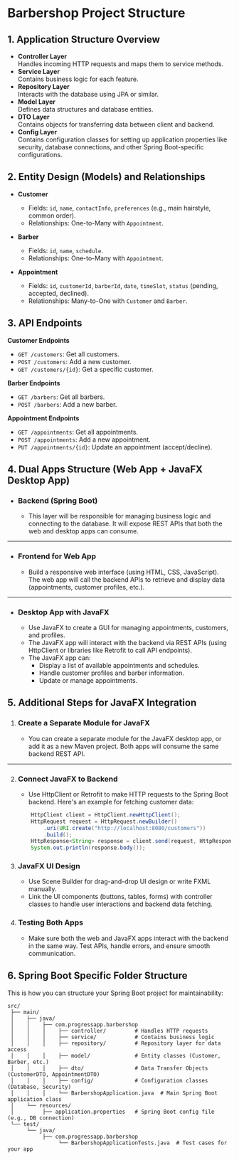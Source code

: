 # Barbershop Project Structure

## 1. Application Structure Overview

- **Controller Layer**  
  Handles incoming HTTP requests and maps them to service methods.
- **Service Layer**  
  Contains business logic for each feature.
- **Repository Layer**  
  Interacts with the database using JPA or similar.
- **Model Layer**  
  Defines data structures and database entities.
- **DTO Layer**  
  Contains objects for transferring data between client and backend.
- **Config Layer**  
  Contains configuration classes for setting up application properties like security, database connections, and other Spring Boot-specific configurations.

## 2. Entity Design (Models) and Relationships

- **Customer**  
  - Fields: `id`, `name`, `contactInfo`, `preferences` (e.g., main hairstyle, common order).  
  - Relationships: One-to-Many with `Appointment`.

- **Barber**  
  - Fields: `id`, `name`, `schedule`.  
  - Relationships: One-to-Many with `Appointment`.

- **Appointment**  
  - Fields: `id`, `customerId`, `barberId`, `date`, `timeSlot`, `status` (pending, accepted, declined).  
  - Relationships: Many-to-One with `Customer` and `Barber`.

## 3. API Endpoints

**Customer Endpoints**  
- `GET /customers`: Get all customers.
- `POST /customers`: Add a new customer.
- `GET /customers/{id}`: Get a specific customer.

**Barber Endpoints**  
- `GET /barbers`: Get all barbers.
- `POST /barbers`: Add a new barber.

**Appointment Endpoints**  
- `GET /appointments`: Get all appointments.
- `POST /appointments`: Add a new appointment.
- `PUT /appointments/{id}`: Update an appointment (accept/decline).

## 4. Dual Apps Structure (Web App + JavaFX Desktop App)

- ### Backend (Spring Boot)
  - This layer will be responsible for managing business logic and connecting to the database. It will expose REST APIs that both the web and desktop apps can consume.

---

- ### Frontend for Web App
  - Build a responsive web interface (using HTML, CSS, JavaScript). The web app will call the backend APIs to retrieve and display data (appointments, customer profiles, etc.).

---

- ### Desktop App with JavaFX
  - Use JavaFX to create a GUI for managing appointments, customers, and profiles.
  - The JavaFX app will interact with the backend via REST APIs (using HttpClient or libraries like Retrofit to call API endpoints).
  - The JavaFX app can:
    - Display a list of available appointments and schedules.
    - Handle customer profiles and barber information.
    - Update or manage appointments.

## 5. Additional Steps for JavaFX Integration

1. ### Create a Separate Module for JavaFX
    - You can create a separate module for the JavaFX desktop app, or add it as a new Maven project. Both apps will consume the same backend REST API.

---

2. ### Connect JavaFX to Backend
    - Use HttpClient or Retrofit to make HTTP requests to the Spring Boot backend. Here's an example for fetching customer data:

    ```java
        HttpClient client = HttpClient.newHttpClient();
        HttpRequest request = HttpRequest.newBuilder()
            .uri(URI.create("http://localhost:8080/customers"))
            .build();
        HttpResponse<String> response = client.send(request, HttpResponse.BodyHandlers.ofString());
        System.out.println(response.body());
    ```
3. ### JavaFX UI Design
   - Use Scene Builder for drag-and-drop UI design or write FXML manually.
   - Link the UI components (buttons, tables, forms) with controller classes to handle user interactions and backend data fetching.
4. ### Testing Both Apps
    - Make sure both the web and JavaFX apps interact with the backend in the same way. Test APIs, handle errors, and ensure smooth communication.

## 6. Spring Boot Specific Folder Structure
This is how you can structure your Spring Boot project for maintainability:
```
src/
 ├── main/
 │    ├── java/
 │    │    ├── com.progressapp.barbershop
 │    │    │    ├── controller/         # Handles HTTP requests
 │    │    │    ├── service/            # Contains business logic
 │    │    │    ├── repository/         # Repository layer for data access
 │    │    │    ├── model/              # Entity classes (Customer, Barber, etc.)
 │    │    │    ├── dto/                # Data Transfer Objects (CustomerDTO, AppointmentDTO)
 │    │    │    ├── config/             # Configuration classes (Database, Security)
 │    │    │    └── BarbershopApplication.java  # Main Spring Boot application class
 │    └── resources/
 │         ├── application.properties   # Spring Boot config file (e.g., DB connection)
 └── test/
      └── java/
           ├── com.progressapp.barbershop
                └── BarbershopApplicationTests.java  # Test cases for your app
```